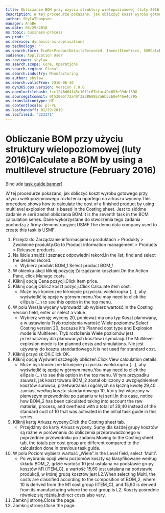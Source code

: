 ```yaml
---
title: Obliczanie BOM przy użyciu struktury wielopoziomowej (luty 2016)
description: W tej procedurze pokazano, jak obliczyć koszt wyrobu gotowego przy użyciu wielopoziomowego rozłożenia opartego na arkuszu wyceny.
author: ShylaThompson
manager: AnnBe
ms.date: 08/29/2018
ms.topic: business-process
ms.prod: ''
ms.service: dynamics-ax-applications
ms.technology: ''
ms.search.form: EcoResProductDetailsExtended, InventItemPrice, BOMCalcDialog, BOMCalcTrans
audience: Application User
ms.reviewer: shylaw
ms.search.scope: Core, Operations
ms.search.region: Global
ms.search.industry: Manufacturing
ms.author: shylaw
ms.search.validFrom: 2016-06-30
ms.dyn365.ops.version: Version 7.0.0
ms.openlocfilehash: fcc1248d64145c10f1c67bfac49c053e99dc1598
ms.sourcegitcommit: 0f530e5f72a40f383868957a6b5cb0e446e4c795
ms.translationtype: HT
ms.contentlocale: pl-PL
ms.lasthandoff: 01/29/2019
ms.locfileid: "323371"
---
```

# <a name="calculate-a-bom-by-using-a-multilevel-structure-february-2016"></a><span data-ttu-id="bfd0c-103">Obliczanie BOM przy użyciu struktury wielopoziomowej (luty 2016)</span><span class="sxs-lookup"><span data-stu-id="bfd0c-103">Calculate a BOM by using a multilevel structure (February 2016)</span></span>

[!include [task guide banner](../../includes/task-guide-banner.md)]

<span data-ttu-id="bfd0c-104">W tej procedurze pokazano, jak obliczyć koszt wyrobu gotowego przy użyciu wielopoziomowego rozłożenia opartego na arkuszu wyceny.</span><span class="sxs-lookup"><span data-stu-id="bfd0c-104">This procedure shows how to calculate the cost of a finished product by using multilevel explosion that is based in the Costing sheet.</span></span> <span data-ttu-id="bfd0c-105">Jest to siódme zadanie w serii zadań obliczania BOM.</span><span class="sxs-lookup"><span data-stu-id="bfd0c-105">It is the seventh task in the BOM calculation series.</span></span> <span data-ttu-id="bfd0c-106">Dane wykorzystane do stworzenia tego zadania pochodzą z firmy demonstracyjnej USMF.</span><span class="sxs-lookup"><span data-stu-id="bfd0c-106">The demo data company used to create this task is USMF.</span></span>

1. <span data-ttu-id="bfd0c-107">Przejdź do Zarządzanie informacjami o produktach > Produkty > Zwolnione produkty.</span><span class="sxs-lookup"><span data-stu-id="bfd0c-107">Go to Product information management > Products > Released products.</span></span>
2. <span data-ttu-id="bfd0c-108">Na liście znajdź i zaznacz odpowiedni rekord.</span><span class="sxs-lookup"><span data-stu-id="bfd0c-108">In the list, find and select the desired record.</span></span>
    * <span data-ttu-id="bfd0c-109">Wybierz produkt BOM_1.</span><span class="sxs-lookup"><span data-stu-id="bfd0c-109">Select product BOM_1.</span></span>  
3. <span data-ttu-id="bfd0c-110">W okienku akcji kliknij pozycję Zarządzanie kosztami.</span><span class="sxs-lookup"><span data-stu-id="bfd0c-110">On the Action Pane, click Manage costs.</span></span>
4. <span data-ttu-id="bfd0c-111">Kliknij opcję Cena pozycji.</span><span class="sxs-lookup"><span data-stu-id="bfd0c-111">Click Item price.</span></span>
5. <span data-ttu-id="bfd0c-112">Kliknij opcję Oblicz koszt pozycji.</span><span class="sxs-lookup"><span data-stu-id="bfd0c-112">Click Calculate item cost.</span></span>
    * <span data-ttu-id="bfd0c-113">Może być konieczne kliknięcie przycisku wielokropka (...), aby wyświetlić tę opcję w górnym menu.</span><span class="sxs-lookup"><span data-stu-id="bfd0c-113">You may need to click the ellipsis (...) to see this option in the top menu.</span></span>  
6. <span data-ttu-id="bfd0c-114">W polu Wersja wyceny wprowadź lub wybierz wartość.</span><span class="sxs-lookup"><span data-stu-id="bfd0c-114">In the Costing version field, enter or select a value.</span></span>
    * <span data-ttu-id="bfd0c-115">Wybierz wersję wyceny 20, ponieważ ma ona typ Koszt planowany, a w ustawieniu Tryb rozłożenia wartość Wiele poziomów.</span><span class="sxs-lookup"><span data-stu-id="bfd0c-115">Select Costing version 20, because it's Planned cost type and Explosion mode is Multilevel.</span></span>   <span data-ttu-id="bfd0c-116">Tryb rozłożenia Wiele poziomów jest przeznaczony dla planowanych kosztów i symulacji.</span><span class="sxs-lookup"><span data-stu-id="bfd0c-116">The Multilevel explosion mode is for planned costs and simulations.</span></span> <span data-ttu-id="bfd0c-117">Nie jest używany do kosztu standardowego.</span><span class="sxs-lookup"><span data-stu-id="bfd0c-117">It is not used for standard cost.</span></span>  
7. <span data-ttu-id="bfd0c-118">Kliknij przycisk OK.</span><span class="sxs-lookup"><span data-stu-id="bfd0c-118">Click OK.</span></span>
8. <span data-ttu-id="bfd0c-119">Kliknij opcję Wyświetl szczegóły obliczeń.</span><span class="sxs-lookup"><span data-stu-id="bfd0c-119">Click View calculation details.</span></span>
    * <span data-ttu-id="bfd0c-120">Może być konieczne kliknięcie przycisku wielokropka (...), aby wyświetlić tę opcję w górnym menu.</span><span class="sxs-lookup"><span data-stu-id="bfd0c-120">You may need to click the ellipsis (...) to see this option in the top menu.</span></span>  <span data-ttu-id="bfd0c-121">W tym przypadku zauważ, jak koszt towaru BOM_2 został obliczony z uwzględnieniem kosztów surowca, przetwarzania i ogólnych na łączną kwotę 29,40 zamiast według kosztu standardowego 10, który był włączony w pierwszym przewodniku po zadaniu w tej serii.</span><span class="sxs-lookup"><span data-stu-id="bfd0c-121">In this case, notice how BOM_2 has been calculated taking into account the raw material, process, and overhead with a total of 29,40 instead of the standard cost of 10 that was activated in the initial task guide in this series.</span></span>  
9. <span data-ttu-id="bfd0c-122">Kliknij kartę Arkusz wyceny.</span><span class="sxs-lookup"><span data-stu-id="bfd0c-122">Click the Costing sheet tab.</span></span>
    * <span data-ttu-id="bfd0c-123">Przejdźmy do karty Arkusz wyceny. Sumy dla każdej grupy kosztów są różne w porównaniu do obliczenia przeprowadzonego w poprzednim przewodniku po zadaniu.</span><span class="sxs-lookup"><span data-stu-id="bfd0c-123">Moving to the Costing sheet tab, the totals per cost group are different compared to the calculation done in previous task guide.</span></span>  
10. <span data-ttu-id="bfd0c-124">W polu Poziom wybierz wartość „Wiele”.</span><span class="sxs-lookup"><span data-stu-id="bfd0c-124">In the Level field, select 'Multi'.</span></span>
    * <span data-ttu-id="bfd0c-125">Po wybraniu opcji wielu poziomów koszty są klasyfikowane według składu BOM_2, gdzie wartość 10 jest ustalana na podstawie grupy kosztów M1 (ITEM_C), a wartość 15,60 jest ustalana na podstawie produkcji, w której grupą kosztów jest L2.</span><span class="sxs-lookup"><span data-stu-id="bfd0c-125">When selecting Multi, the costs are classified according to the composition of BOM_2, where 10 is derived from the M1 cost group (ITEM_C), and 15,60 is derived from its manufacturing where the cost group is L2.</span></span> <span data-ttu-id="bfd0c-126">Koszty pośrednie również się różnią.</span><span class="sxs-lookup"><span data-stu-id="bfd0c-126">Indirect costs also vary.</span></span>  
11. <span data-ttu-id="bfd0c-127">Zamknij stronę.</span><span class="sxs-lookup"><span data-stu-id="bfd0c-127">Close the page.</span></span>
12. <span data-ttu-id="bfd0c-128">Zamknij stronę.</span><span class="sxs-lookup"><span data-stu-id="bfd0c-128">Close the page.</span></span>

